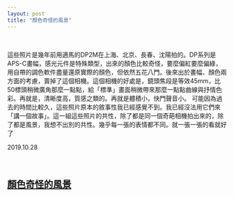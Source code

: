 ```yaml
---
layout: post
title: "顏色奇怪的風景"
---
```


  
&nbsp;
&nbsp;

這些照片是幾年前用適馬的DP2M在上海、北京、長春、沈陽拍的。DP系列是APS-C畫幅，感光元件是特殊類型，出來的顏色比較奇怪，要麼偏紅要麼偏綠，用自帶的調色軟件盡量還原實際的顏色，但依然五花八門。後來出於畫幅、顏色兩方面的考慮，賣掉了這個相機。這個相機的好處是，鏡頭焦段是等效45mm，比50標頭稍微廣角那麼一點點，給「標準」畫面稍微帶來那麼一點點曲線與抒情色彩。再就是，清晰度高，質感之類的。再就是體積小，快門聲音小。
可能因為過去的時間比較久，這些照片原本的敘事性我已經感覺不到。我已經沒法用它們來「講一個故事」。這一組這些照片的共性，除了都是同一個奇葩相機拍出來的，除了都是風景，我想不出別的共性。幾乎每一張的表情都不同。就一張一張的看就好了

2019.10.28
  
&nbsp;
&nbsp;

## [顏色奇怪的風景](https://cxcxcx.cx/works/0001.html)
